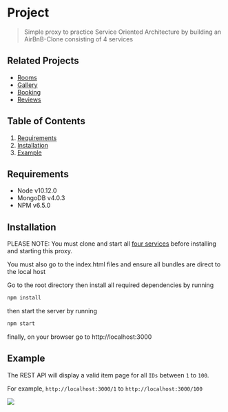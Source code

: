 # Project

> Simple proxy to practice Service Oriented Architecture by building an AirBnB-Clone consisting of 4 services

## Related Projects

- [Rooms](https://github.com/rpt09-mulder/rooms)
- [Gallery](https://github.com/rpt09-mulder/gallery)
- [Booking](https://github.com/rpt09-mulder/booking)
- [Reviews](https://github.com/rpt09-mulder/reviews)

## Table of Contents

1. [Requirements](#Requirements)
1. [Installation](#Installation)
1. [Example](#Example)

## Requirements

- Node v10.12.0
- MongoDB v4.0.3
- NPM v6.5.0

## Installation
PLEASE NOTE: You must clone and start all [four services](#Related-Projects) before installing and starting this proxy.

You must also go to the index.html files and ensure all bundles are direct to the local host

Go to the root directory then install all required dependencies by running

```sh
npm install
```

then start the server by running

```sh
npm start
```

finally, on your browser go to http://localhost:3000

## Example

The REST API will display a valid item page for all `IDs` between `1` to `100`.

For example, `http://localhost:3000/1` to `http://localhost:3000/100`

![](example.gif)
